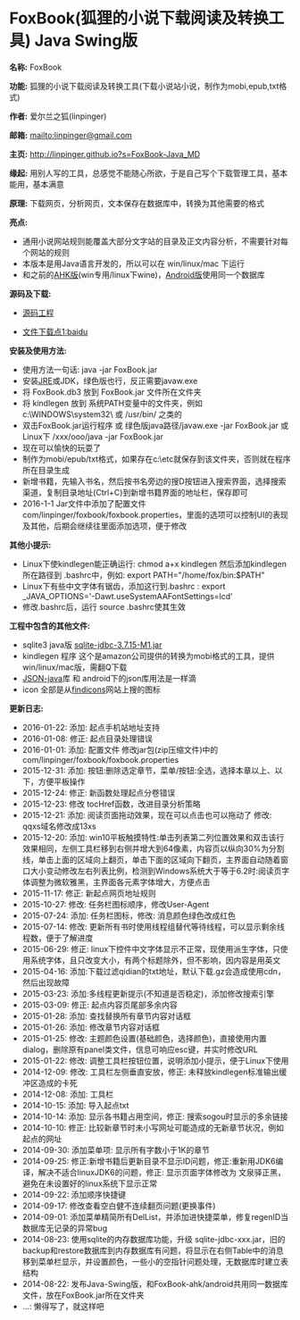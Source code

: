 # FoxBook(狐狸的小说下载阅读及转换工具) Java Swing版

**名称:** FoxBook

**功能:** 狐狸的小说下载阅读及转换工具(下载小说站小说，制作为mobi,epub,txt格式)

**作者:** 爱尔兰之狐(linpinger)

**邮箱:** <mailto:linpinger@gmail.com>

**主页:** <http://linpinger.github.io?s=FoxBook-Java_MD>

**缘起:** 用别人写的工具，总感觉不能随心所欲，于是自己写个下载管理工具，基本能用，基本满意

**原理:** 下载网页，分析网页，文本保存在数据库中，转换为其他需要的格式

**亮点:** 

-   通用小说网站规则能覆盖大部分文字站的目录及正文内容分析，不需要针对每个网站的规则
-   本版本是用Java语言开发的，所以可以在 win/linux/mac 下运行
-   和之前的[AHK版][foxbook-ahk](win专用/linux下wine)，[Android版][foxbook-android]使用同一个数据库

**源码及下载:**

-   [源码工程](https://github.com/linpinger/foxbook-java)

-   [文件下载点1:baidu][pan_baidu]

**安装及使用方法:**
- 使用方法一句话: java -jar FoxBook.jar
- 安装[JRE](http://www.java.com/zh_CN/download/index.jsp)或JDK，绿色版也行，反正需要javaw.exe
- 将 FoxBook.db3 放到 FoxBook.jar 文件所在文件夹
- 将 kindlegen 放到 系统PATH变量中的文件夹，例如c:\WINDOWS\system32\ 或 /usr/bin/ 之类的
- 双击FoxBook.jar运行程序 或  绿色版java路径/javaw.exe -jar FoxBook.jar 或 Linux下 /xxx/ooo/java -jar FoxBook.jar
- 现在可以愉快的玩耍了
- 制作为mobi/epub/txt格式，如果存在c:\etc就保存到该文件夹，否则就在程序所在目录生成
- 新增书籍，先输入书名，然后按书名旁边的搜D按钮进入搜索界面，选择搜索渠道，复制目录地址(Ctrl+C)到新增书籍界面的地址栏，保存即可
- 2016-1-1 Jar文件中添加了配置文件com/linpinger/foxbook/foxbook.properties，里面的选项可以控制UI的表现及其他，后期会继续往里面添加选项，便于修改

**其他小提示:**

- Linux下使kindlegen能正确运行: chmod a+x kindlegen  然后添加kindlegen所在路径到 .bashrc中，例如: export PATH="/home/fox/bin:$PATH"
- Linux下有些中文字体有锯齿，添加这行到.bashrc : export _JAVA_OPTIONS='-Dawt.useSystemAAFontSettings=lcd'
- 修改.bashrc后，运行 source .bashrc使其生效

**工程中包含的其他文件:**

- sqlite3 java版 [sqlite-jdbc-3.7.15-M1.jar](https://bitbucket.org/xerial/sqlite-jdbc)
- kindlegen 程序 这个是amazon公司提供的转换为mobi格式的工具，提供win/linux/mac版，需翻Q下载
- [JSON-java](https://github.com/douglascrockford/JSON-java)库 和 android下的json库用法是一样滴
- icon 全部是从[findicons](http://findicons.com)网站上搜的图标


**更新日志:**

- 2016-01-22: 添加: 起点手机站地址支持
- 2016-01-08: 修正: 起点目录处理错误
- 2016-01-01: 添加: 配置文件 修改jar包(zip压缩文件)中的 com/linpinger/foxbook/foxbook.properties
- 2015-12-31: 添加: 按钮:删除选定章节，菜单/按钮:全选，选择本章以上、以下，方便平板操作
- 2015-12-24: 修正: 新函数处理起点分卷错误
- 2015-12-23: 修改 tocHref函数，改进目录分析策略
- 2015-12-21: 添加: 阅读页面拖动效果，现在可以点击也可以拖动了 修改: qqxs域名修改成13xs
- 2015-12-20: 添加: win10平板触摸特性:单击列表第二列位置效果和双击该行效果相同，左侧工具栏移到右侧并增大到64像素，内容页以纵向30%为分割线，单击上面的区域向上翻页，单击下面的区域向下翻页，主界面自动随着窗口大小变动修改左右列表比例，检测到Windows系统大于等于6.2时:阅读页字体调整为微软雅黑，主界面各元素字体增大，方便点击
- 2015-11-17: 修正: 新起点网页地址规则
- 2015-10-27: 修改: 任务栏图标顺序，修改User-Agent
- 2015-07-24: 添加: 任务栏图标，修改: 消息颜色绿色改成红色
- 2015-07-14: 修改: 更新所有书时使用线程组替代等待线程，可以显示剩余线程数，便于了解进度
- 2015-06-29: 修正: linux下控件中文字体显示不正常，现使用派生字体，只使用系统字体，且只改变大小，有两个标题除外，但不影响，因内容是用英文
- 2015-04-16: 添加:下载过滤qidian的txt地址，默认下载.gz会造成使用cdn，然后出现故障
- 2015-03-23: 添加:多线程更新提示(不知道是否稳定)，添加修改搜索引擎
- 2015-03-09: 修正: 起点内容页尾部多余内容
- 2015-01-28: 添加: 查找替换所有章节内容对话框
- 2015-01-26: 添加: 修改章节内容对话框
- 2015-01-25: 修改: 主题颜色设置(基础颜色，选择颜色)，直接使用内置dialog，删除原有panel类文件，信息可响应esc键，并实时修改URL
- 2015-01-22: 修改: 调整工具栏按钮位置，说明添加小提示，便于Linux下使用
- 2014-12-09: 修改: 工具栏左侧垂直安放，修正: 未释放kindlegen标准输出缓冲区造成的卡死
- 2014-12-08: 添加: 工具栏
- 2014-10-15: 添加: 导入起点txt
- 2014-10-14: 添加: 显示各书籍占用空间，修正: 搜索sogou时显示的多余链接
- 2014-10-10: 修正: 比较新章节时未小写网址可能造成的无新章节状况，例如起点的网址
- 2014-09-30: 添加菜单项: 显示所有字数小于1K的章节
- 2014-09-25: 修正:新增书籍后更新目录不显示ID问题，修正:重新用JDK6编译，解决不适合linuxJDK6的问题，修正: 显示页面字体修改为 文泉驿正黑，避免在未设置好的linux系统下显示正常
- 2014-09-22: 添加顺序快捷键
- 2014-09-17: 修改查看空白健不连续翻页问题(更换事件)
- 2014-09-01: 添加菜单精简所有DelList，并添加进快捷菜单，修复regenID当数据库无记录的异常bug
- 2014-08-23: 使用sqlite的内存数据库功能，升级 sqlite-jdbc-xxx.jar，旧的backup和restore数据库到内存数据库有问题，将显示在右侧Table中的消息移到菜单栏显示，并设置颜色，一些小的空指针问题处理，无数据库时建立表结构
- 2014-08-22: 发布Java-Swing版，和FoxBook-ahk/android共用同一数据库文件，放在FoxBook.jar所在文件夹
- ...: 懒得写了，就这样吧


[foxbook-ahk]: https://github.com/linpinger/foxbook-ahk
[foxbook-android]: https://github.com/linpinger/foxbook-android
[pan_baidu]: http://pan.baidu.com/s/1bnqxdjL "百度网盘共享"
